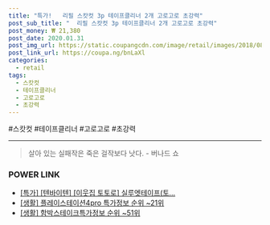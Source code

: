 ```yaml
--- 
title: "특가!   리필 스캇컷 3p 테이프클리너 2개 고로고로 초강력" 
post_sub_title: "  리필 스캇컷 3p 테이프클리너 2개 고로고로 초강력" 
post_money: ₩ 21,380 
post_date: 2020.01.31 
post_img_url: https://static.coupangcdn.com/image/retail/images/2018/08/06/17/0/fd7d38d0-f94f-47ba-ae3f-4923bd36f784.jpg 
post_link_url: https://coupa.ng/bnLaXl 
categories: 
  - retail 
tags: 
  - 스캇컷 
  - 테이프클리너 
  - 고로고로 
  - 초강력 
--- 
```

  #스캇컷 #테이프클리너 #고로고로 #초강력 
<hr> 

> 살아 있는 실패작은 죽은 걸작보다 낫다. - 버나드 쇼 


### POWER LINK

* <a href="https://blog.naver.com/an0733/221790249325" target="_blank">[특가] [텐바이텐] [이웃집 토토로] 실루엣테이프(토...</a>
* <a href="https://blog.naver.com/sakai111/221781196639" target="_blank"> [생활] 플레이스테이션4pro 특가정보 순위 ~21위</a>
* <a href="https://blog.naver.com/sakai111/221772288863" target="_blank"> [생활] 함박스테이크특가정보 순위 ~51위</a>
